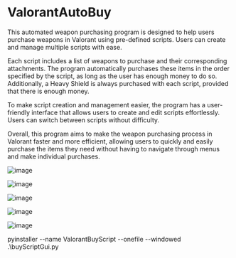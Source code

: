 ﻿# ValorantAutoBuy
 
This automated weapon purchasing program is designed to help users purchase weapons in Valorant using pre-defined scripts. Users can create and manage multiple scripts with ease.

Each script includes a list of weapons to purchase and their corresponding attachments. The program automatically purchases these items in the order specified by the script, as long as the user has enough money to do so. Additionally, a Heavy Shield is always purchased with each script, provided that there is enough money.

To make script creation and management easier, the program has a user-friendly interface that allows users to create and edit scripts effortlessly. Users can switch between scripts without difficulty.

Overall, this program aims to make the weapon purchasing process in Valorant faster and more efficient, allowing users to quickly and easily purchase the items they need without having to navigate through menus and make individual purchases.



![image](https://github.com/lwitthus/ValorantAutoBuy/assets/79256065/77e4336d-e8ad-446c-8424-8950932a1c00)

![image](https://github.com/lwitthus/ValorantAutoBuy/assets/79256065/2ef241c4-80e9-405d-b05a-e3c011d6e0be)

![image](https://github.com/lwitthus/ValorantAutoBuy/assets/79256065/5977f197-4c65-411a-8a50-dd1e0b7620f0)

![image](https://github.com/lwitthus/ValorantAutoBuy/assets/79256065/108be085-638a-426c-8a75-779198e08f08)

![image](https://github.com/lwitthus/ValorantAutoBuy/assets/79256065/bb0fbad7-5514-460e-adc7-89eee71474f2)








pyinstaller --name ValorantBuyScript --onefile --windowed .\buyScriptGui.py
